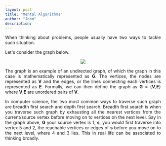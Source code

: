 ```yaml
---
layout: post
title: "Mental Algorithms"
author: "John"
description: 
---
```


<p align="justify"> When thinking about problems, people usually have two ways to tackle such situation.
</p>

<p align="justify"> Let's consider the graph below.
</p>
<center>
<img src="https://i.imgur.com/6ibbeM2.png">
</center>

<p align="justify"> The graph is an example of an undirected graph, of which the graph in this case is mathematically represented as <strong>G</strong>. The vertices, the nodes are represented as <strong>V</strong> and the edges, or the lines connecting each vertices is represented as <strong>E</strong>. Formally, we can then define the graph as <strong>G</strong> = {<strong>V</strong>,<strong>E</strong>} where <strong>V</strong>,<strong>E</strong> are unordered pairs of <strong>V</strong>.
</p>
<!-- more -->  

<p align="justify">In computer science, the two most common ways to traverse such graph are breadth first search and depth first search. Breadth first search is when you traverse such graph by exhausting all the nearest vertices from the current/source vertex before moving on to vertices on the next level. Say in the graph above, <strong>G</strong> your source vertex is 1, <strong>s</strong>, you would first traverse into vertex 5 and 2, the reachable vertices or edges of <strong>s</strong> before you move on to the next level, where 4 and 3 lies. This in real life can be associated to thinking broadly.
</p>

<p align="justify">
</p>

<p align="justify">
</p>
